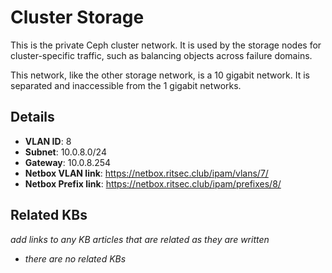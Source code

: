 # Cluster Storage

This is the private Ceph cluster network. It is used by the storage nodes for
cluster-specific traffic, such as balancing objects across failure domains.

This network, like the other storage network, is a 10 gigabit network. It is
separated and inaccessible from the 1 gigabit networks.

## Details

- **VLAN ID**: 8
- **Subnet**: 10.0.8.0/24
- **Gateway**: 10.0.8.254
- **Netbox VLAN link**: https://netbox.ritsec.club/ipam/vlans/7/
- **Netbox Prefix link**: https://netbox.ritsec.club/ipam/prefixes/8/

## Related KBs

_add links to any KB articles that are related as they are written_

- _there are no related KBs_
